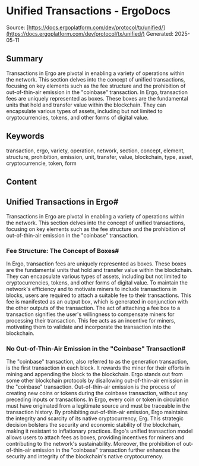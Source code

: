 # Unified Transactions - ErgoDocs
Source: [https://docs.ergoplatform.com/dev/protocol/tx/unified/](https://docs.ergoplatform.com/dev/protocol/tx/unified/)
Generated: 2025-05-11

## Summary
Transactions in Ergo are pivotal in enabling a variety of operations within the network. This section delves into the concept of unified transactions, focusing on key elements such as the fee structure and the prohibition of out-of-thin-air emission in the "coinbase" transaction. In Ergo, transaction fees are uniquely represented as boxes. These boxes are the fundamental units that hold and transfer value within the blockchain. They can encapsulate various types of assets, including but not limited to cryptocurrencies, tokens, and other forms of digital value.

## Keywords
transaction, ergo, variety, operation, network, section, concept, element, structure, prohibition, emission, unit, transfer, value, blockchain, type, asset, cryptocurrencie, token, form

## Content
## Unified Transactions in Ergo#
Transactions in Ergo are pivotal in enabling a variety of operations within the network. This section delves into the concept of unified transactions, focusing on key elements such as the fee structure and the prohibition of out-of-thin-air emission in the "coinbase" transaction.

### Fee Structure: The Concept of Boxes#
In Ergo, transaction fees are uniquely represented as boxes. These boxes are the fundamental units that hold and transfer value within the blockchain. They can encapsulate various types of assets, including but not limited to cryptocurrencies, tokens, and other forms of digital value.
To maintain the network's efficiency and to motivate miners to include transactions in blocks, users are required to attach a suitable fee to their transactions. This fee is manifested as an output box, which is generated in conjunction with the other outputs of the transaction.
The act of attaching a fee box to a transaction signifies the user's willingness to compensate miners for processing their transaction. This fee acts as an incentive for miners, motivating them to validate and incorporate the transaction into the blockchain.

### No Out-of-Thin-Air Emission in the "Coinbase" Transaction#
The "coinbase" transaction, also referred to as the generation transaction, is the first transaction in each block. It rewards the miner for their efforts in mining and appending the block to the blockchain. Ergo stands out from some other blockchain protocols by disallowing out-of-thin-air emission in the "coinbase" transaction.
Out-of-thin-air emission is the process of creating new coins or tokens during the coinbase transaction, without any preceding inputs or transactions. In Ergo, every coin or token in circulation must have originated from a legitimate source and must be traceable in the transaction history.
By prohibiting out-of-thin-air emission, Ergo maintains the integrity and scarcity of its native cryptocurrency, Erg. This strategic decision bolsters the security and economic stability of the blockchain, making it resistant to inflationary practices.
Ergo's unified transaction model allows users to attach fees as boxes, providing incentives for miners and contributing to the network's sustainability. Moreover, the prohibition of out-of-thin-air emission in the "coinbase" transaction further enhances the security and integrity of the blockchain's native cryptocurrency.
